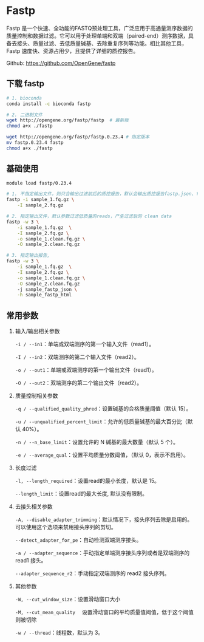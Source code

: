 # Fastp

Fastp 是一个快速、全功能的FASTQ预处理工具，广泛应用于高通量测序数据的质量控制和数据过滤。它可以用于处理单端和双端（paired-end）测序数据，具备去接头、质量过滤、去低质量碱基、去除重复序列等功能。相比其他工具，Fastp 速度快、资源占用少，且提供了详细的质控报告。

Github: <https://github.com/OpenGene/fastp>

## 下载 fastp

```sh
# 1. bioconda
conda install -c bioconda fastp

# 2. 二进制文件
wget http://opengene.org/fastp/fastp  # 最新版
chmod a+x ./fastp

wget http://opengene.org/fastp/fastp.0.23.4 # 指定版本
mv fastp.0.23.4 fastp
chmod a+x ./fastp
```

## 基础使用

```sh
module load fastp/0.23.4

# 1. 不指定输出文件，则只会输出过滤前后的质控报告，默认会输出质控报告fastp.json、fastp.html
fastp -i sample_1.fq.gz \
    -I sample_2.fq.gz

# 2. 指定输出文件，默认参数过滤低质量的reads，产生过滤后的 clean data
fastp -w 3 \
    -i sample_1.fq.gz  \
    -I sample_2.fq.gz \
    -o sample_1.clean.fq.gz \
    -O sample_2.clean.fq.gz

# 3. 指定输出报告,
fastp -w 3 \
    -i sample_1.fq.gz  \
    -I sample_2.fq.gz \
    -o sample_1.clean.fq.gz \
    -O sample_2.clean.fq.gz
    -j sample_fastp_json \
    -h sample_fastp_html
```

## 常用参数

1. 输入/输出相关参数

    `-i / --in1`：单端或双端测序的第一个输入文件（read1）。

    `-I / --in2`：双端测序的第二个输入文件（read2）。

    `-o / --out1`：单端或双端测序的第一个输出文件（read1）。

    `-O / --out2`：双端测序的第二个输出文件（read2）。

2. 质量控制相关参数

    `-q / --qualified_quality_phred`：设置碱基的合格质量阈值（默认 15）。

    `-u / --unqualified_percent_limit`：允许的低质量碱基的最大百分比（默认 40%）。

    `-n / --n_base_limit`：设置允许的 N 碱基的最大数量（默认 5 个）。

    `-e / --average_qual`：设置平均质量分数阈值，（默认 0，表示不启用）。

3. 长度过滤

    `-l, --length_required`：设置read的最小长度，默认是 15。

    `--length_limit`：设置read的最大长度, 默认没有限制。

4. 去接头相关参数

    `-A, --disable_adapter_trimming`：默认情况下，接头序列去除是启用的。可以使用这个选项来禁用接头序列的剪切。

    `--detect_adapter_for_pe`：自动检测双端测序接头。

    `-a / --adapter_sequence`：手动指定单端测序接头序列或者是双端测序的 read1 接头。

    `--adapter_sequence_r2`：手动指定双端测序的 read2 接头序列。

5. 其他参数

    `-W, --cut_window_size`：设置滑动窗口大小

    `-M, --cut_mean_quality`  设置滑动窗口的平均质量值阈值，低于这个阈值则被切除

    `-w / --thread`：线程数，默认为 3。
